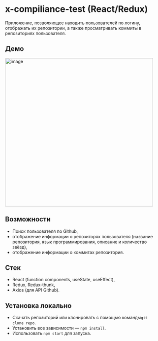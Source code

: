 # x-compiliance-test (React/Redux)

Приложение, позволяющее находить пользователей по логину, отображать их репозитории, а также просматривать коммиты в репозиториях пользователя.
## Демо

<a href="https://slicenbeat.github.io/x-compliance-test"><img width="480" alt="image" src="https://i.ibb.co/WgJg8Y4/image.png"></a>


## Возможности

- Поиск пользователя по Github,
- отображение информации о репозиторях пользователя (название репозитория, язык программирования, описание и количество звёзд),
- отображение информации о коммитах репозитория.

## Стек

- React (function components, useState, useEffect),
- Redux, Redux-thunk,
- Axios (для API Github).

## Установка локально

- Скачать репозиторий или клонировать с помощью команды`git clone repo`.
- Установить все зависимости — `npm install`.
- Использовать `npm start` для запуска.
